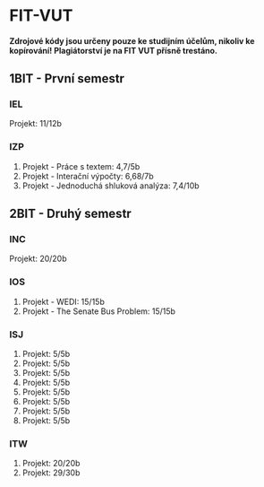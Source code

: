 # FIT-VUT

#### Zdrojové kódy jsou určeny pouze ke studijním účelům, nikoliv ke kopírování! Plagiátorství je na FIT VUT přísně trestáno.

## 1BIT - První semestr
### IEL
Projekt: 11/12b  

### IZP  
1. Projekt - Práce s textem: 4,7/5b  
2. Projekt - Interační výpočty: 6,68/7b  
3. Projekt - Jednoduchá shluková analýza: 7,4/10b  

## 2BIT - Druhý semestr

### INC
Projekt: 20/20b
### IOS
1. Projekt - WEDI: 15/15b  
2. Projekt - The Senate Bus Problem: 15/15b
### ISJ
1. Projekt: 5/5b  
2. Projekt: 5/5b  
3. Projekt: 5/5b  
4. Projekt: 5/5b  
5. Projekt: 5/5b  
6. Projekt: 5/5b  
7. Projekt: 5/5b  
8. Projekt: 5/5b  
### ITW
1. Projekt: 20/20b  
2. Projekt: 29/30b  
